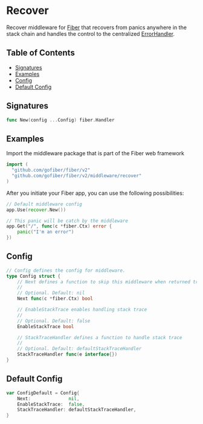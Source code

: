 # Recover

Recover middleware for [Fiber](https://github.com/gofiber/fiber) that recovers from panics anywhere in the stack chain and handles the control to the centralized [ErrorHandler](https://docs.gofiber.io/error-handling).

## Table of Contents

* [Signatures](recover.md#signatures)
* [Examples](recover.md#examples)
* [Config](recover.md#config)
* [Default Config](recover.md#default-config)

## Signatures

```go
func New(config ...Config) fiber.Handler
```

## Examples

Import the middleware package that is part of the Fiber web framework

```go
import (
  "github.com/gofiber/fiber/v2"
  "github.com/gofiber/fiber/v2/middleware/recover"
)
```

After you initiate your Fiber app, you can use the following possibilities:

```go
// Default middleware config
app.Use(recover.New())

// This panic will be catch by the middleware
app.Get("/", func(c *fiber.Ctx) error {
    panic("I'm an error")
})
```

## Config

```go
// Config defines the config for middleware.
type Config struct {
    // Next defines a function to skip this middleware when returned true.
    //
    // Optional. Default: nil
    Next func(c *fiber.Ctx) bool

    // EnableStackTrace enables handling stack trace
    //
    // Optional. Default: false
    EnableStackTrace bool

    // StackTraceHandler defines a function to handle stack trace
    //
    // Optional. Default: defaultStackTraceHandler
    StackTraceHandler func(e interface{})
}
```

## Default Config

```go
var ConfigDefault = Config{
    Next:              nil,
    EnableStackTrace:  false,
    StackTraceHandler: defaultStackTraceHandler,
}
```

